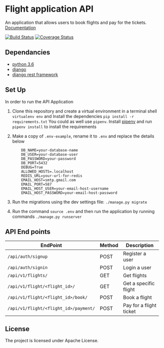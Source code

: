 # Flight application API

An application that allows users to book flights and pay for the tickets. [Documentation](https://staging-flight-app.herokuapp.com/)

[![Build Status](https://travis-ci.com/solnsubuga/flightapp.svg?branch=develop)](https://travis-ci.com/solnsubuga/flightapp)
[![Coverage Status](https://coveralls.io/repos/github/solnsubuga/flightapp/badge.svg?branch=develop)](https://coveralls.io/github/solnsubuga/flightapp?branch=develop)

## Dependancies

- [python 3.6](https://www.python.org/downloads/release/python-360/)
- [django](https://www.djangoproject.com/)
- [django rest framework](https://www.django-rest-framework.org/)

## Set Up

In order to run the API Application

1.  Clone this repository and create a virtual environment in a terminal shell `virtualenv env` and Install the dependencies `pip install -r requirements.txt` You could as well use `pipenv`. Install [pipenv](https://docs.pipenv.org/en/latest/) and run `pipenv install` to install the requirements

2.  Make a copy of `.env-example`, rename it to `.env` and replace the details below

    ```
        DB_NAME=your-database-name
        DB_USER=your-database-user
        DB_PASSWORD=your-password
        DB_PORT=5432
        DEBUG=True
        ALLOWED_HOSTS=.localhost
        REDIS_URL=your-url-for-redis
        EMAIL_HOST=smtp.gmail.com
        EMAIL_PORT=587
        EMAIL_HOST_USER=your-email-host-username
        EMAIL_HOST_PASSWORD=your-email-host-password

    ```

3.  Run the migrations using the dev settings file: `./manage.py migrate`

4.  Run the command `source .env` and then run the application by running commands `./manage.py runserver`

## API End points

| EndPoint                              | Method | Description             |
| ------------------------------------- | ------ | ----------------------- |
| `/api/auth/signup`                    | POST   | Register a user         |
| `/api/auth/signin`                    | POST   | Login a user            |
| `/api/v1/flights/`                    | GET    | Get flights             |
| `/api/v1/flight/<flight_id>/`         | GET    | Get a specific flight   |
| `/api/v1/flight/<flight_id>/book/`    | POST   | Book a flight           |
| `/api/v1/flight/<flight_id>/payment/` | POST   | Pay for a flight ticket |

## License

The project is licensed under Apache License.
